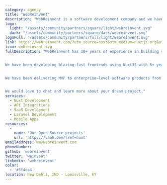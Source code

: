 ```yaml
---
category: agency
title: "WebReinvent"
description: "WebReinvent is a software development company and we have delivered MVP to enterprise-level web applications from startup to MSME. We have also developed blazing-fast frontends, API, and multi-tenant SaaS applications."
logo:
  light: "/assets/community/partners/square/light/webreinvent.svg"
  dark: "/assets/community/partners/square/dark/webreinvent.svg"
logoFull: "/assets/community/partners/full/light/webreinvent.svg"
link: https://webreinvent.com/?utm_source=nuxt&utm_medium=nuxtjs.org&utm_campaign=partner
icon: webreinvent.svg
fullDescription: "WebReinvent has 10+ years of experience in building software and a team of 35 software professionals including frontend developers, software developers, UI/UX designers, testers, project managers, etc.


We have been developing blazing-fast frontends using NuxtJS with 5+ years of experience and the team is well versed with the NuxtJs modules and the entire ecosystem. We are one of the most process-driven companies and we love to follow industry standards. Some of them are managing git repo, code review, release deployments via CI/CD, automated software testing, maintaining detailed technical documentation, application performance monitoring, etc.


We have been delivering MVP to enterprise-level software products from startup to MSME. We have also developed & deployed large-scale API and multi-tenant SaaS applications.


We would love to chat and learn more about your dream project."
services:
  - Nuxt Development
  - API Integrations
  - SaaS Development
  - Laravel Development
  - Mobile Apps
resources:
  -
    name: 'Our Open Source projects'
    url: 'https://vaah.dev/?ref=nuxt'
emailAddress: we@webreinvent.com
phoneNumber:
github: 'webreinvent'
twitter: 'weinvent'
linkedin: 'webreinvent'
color:
  - '#5f4ca4'
location: New Dehli, IND - Louisville, KY
---
```


